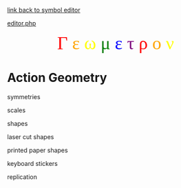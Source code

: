 [link back to symbol editor](index.html)

[editor.php](editor.php)

<div style = "font-size:3em;font-family:times;text-align:center;width:100%">
    <span style = "color:red">&#x0393;</span>
    <span style = "color:orange">&#x03b5;</span>
    <span style = "color:yellow">&#x03c9;</span>
    <span style = "color:green">&#x03bc;</span>
    <span style = "color:blue">&#x03b5;</span>
    <span style = "color:purple">&#x03c4;</span>
    <span style = "color:red">&#x03c1;</span>
    <span style = "color:orange">&#x03bf;</span>
    <span style = "color:yellow">&#x03bd;</span>
</div>

# Action Geometry

symmetries

scales

shapes

laser cut shapes

printed paper shapes

keyboard stickers

replication